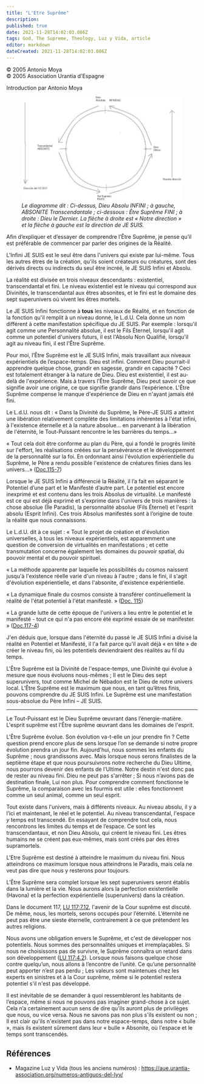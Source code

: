 ```yaml
---
title: "L'Etre Suprême"
description: 
published: true
date: 2021-11-28T14:02:03.086Z
tags: God, The Supreme, Theology, Luz y Vida, article
editor: markdown
dateCreated: 2021-11-28T14:02:03.086Z
---
```


<p class="v-card v-sheet theme--light gray lighten-3 px-2">© 2005 Antonio Moya<br>© 2005 Association Urantia d'Espagne</p>



Introduction par Antonio Moya

<figure id="Figure_1" class="image urantiapedia">
<img src="/image/article/Luz_y_Vida/LyV1/04.jpg">
<figcaption><em>Le diagramme dit : Ci-dessus, Dieu Absolu INFINI ; à gauche, ABSONITE Transcendantale ; ci-dessous : Être Suprême FINI ; à droite : Dieu le Dernier. La flèche à droite est « Notre direction » et la flèche à gauche est la direction de JE SUIS.</em></figcaption>
</figure>

Afin d’expliquer et d’essayer de comprendre l’Être Suprême, je pense qu’il est préférable de commencer par parler des origines de la Réalité.

L'Infini JE SUIS est le seul être dans l'univers qui existe par lui-même. Tous les autres êtres de la création, qu'ils soient créateurs ou créatures, sont des dérivés directs ou indirects du seul être incréé, le JE SUIS Infini et Absolu.

La réalité est divisée en trois niveaux descendants : existentiel, transcendantal et fini. Le niveau existentiel est le niveau qui correspond aux Divinités, le transcendantal aux êtres absonites, et le fini est le domaine des sept superunivers où vivent les êtres mortels.

Le JE SUIS Infini fonctionne à **tous** les niveaux de Réalité, et en fonction de la fonction qu'il remplit à un niveau donné, le L.d.U. Cela donne un nom différent à cette manifestation spécifique du JE SUIS. Par exemple : lorsqu'il agit comme une Personnalité absolue, il est le Fils Éternel, lorsqu'il agit comme un potentiel d'univers futurs, il est l'Absolu Non Qualifié, lorsqu'il agit au niveau fini, il est l'Être Suprême.

Pour moi, l’Être Suprême est le JE SUIS Infini, mais travaillant aux niveaux expérientiels de l’espace-temps. Dieu est infini. Comment Dieu pourrait-il apprendre quelque chose, grandir en sagesse, grandir en capacité ? Ceci est totalement étranger à la nature de Dieu. Dieu est existentiel, il est au-delà de l'expérience. Mais à travers l’Être Suprême, Dieu peut savoir ce que signifie avoir une origine, ce que signifie grandir dans l’expérience. L'Être Suprême compense le manque d'expérience de Dieu en n'ayant jamais été fini.

Le L.d.U. nous dit : « Dans la Divinité du Suprême, le Père-JE SUIS a atteint une libération relativement complète des limitations inhérentes à l'état infini, à l'existence éternelle et à la nature absolue... en parvenant à la libération de l'éternité, le Tout-Puissant rencontre le les barrières du temps...»

« Tout cela doit être conforme au plan du Père, qui a fondé le progrès limité sur l'effort, les réalisations créées sur la persévérance et le développement de la personnalité sur la foi. En ordonnant ainsi l'évolution expérientielle du Suprême, le Père a rendu possible l'existence de créatures finies dans les univers...» ([Doc.115-7](/fr/The_Urantia_Book/115#p7))

Lorsque le JE SUIS Infini a différencié la Réalité, il l’a fait en séparant le Potentiel d’une part et le Manifesté d’autre part. Le potentiel est encore inexprimé et est contenu dans les trois Absolus de virtualité. Le manifesté est ce qui est déjà exprimé et s'exprime dans l'univers de trois manières : la chose absolue (Île Paradis), la personnalité absolue (Fils Éternel) et l'esprit absolu (Esprit Infini). Ces trois Absolus manifestés sont à l’origine de toute la réalité que nous connaissons.

Le L.d.U. dit à ce sujet : « Tout le projet de création et d'évolution universelles, à tous les niveaux expérientiels, est apparemment une question de conversion de virtualités en manifestations ; et cette transmutation concerne également les domaines du pouvoir spatial, du pouvoir mental et du pouvoir spirituel.

« La méthode apparente par laquelle les possibilités du cosmos naissent jusqu'à l'existence réelle varie d'un niveau à l'autre ; dans le fini, il s'agit d'évolution expérientielle, et dans l'absonite, d'existence expérientielle.

« La dynamique finale du cosmos consiste à transférer continuellement la réalité de l'état potentiel à l'état manifesté. » ([Doc. 115](/fr/The_Urantia_Book/115#))

« La grande lutte de cette époque de l'univers a lieu entre le potentiel et le manifesté - tout ce qui n'a pas encore été exprimé essaie de se manifester. » ([Doc.117-4](/fr/The_Urantia_Book/117#p4))

J'en déduis que, lorsque dans l'éternité du passé le JE SUIS Infini a divisé la réalité en Potentiel et Manifesté, il l'a fait parce qu'il avait déjà « en tête » de créer le niveau fini, où les potentiels deviendraient des réalités au fil du temps.

L'Être Suprême est la Divinité de l'espace-temps, une Divinité qui évolue à mesure que nous évoluons nous-mêmes ; Il est le Dieu des sept superunivers, tout comme Michel de Nébadon est le Dieu de notre univers local. L’Être Suprême est le maximum que nous, en tant qu’êtres finis, pouvons comprendre du JE SUIS Infini. Le Suprême est une manifestation sous-absolue du Père Infini – JE SUIS.

---

Le Tout-Puissant est le Dieu Suprême œuvrant dans l’énergie-matière. L'esprit suprême est l'Être suprême œuvrant dans les domaines de l'esprit.

L'Être Suprême évolue. Son évolution va-t-elle un jour prendre fin ? Cette question prend encore plus de sens lorsque l’on se demande si notre propre évolution prendra un jour fin. Aujourd'hui, nous sommes les enfants du Suprême ; nous grandissons avec. Mais lorsque nous serons finalistes de la septième étape et que nous poursuivrons notre recherche du Dieu Ultime, nous pourrons devenir des enfants de l’Ultime. Notre destin n'est donc pas de rester au niveau fini. Dieu ne peut pas s'arrêter ; Si nous n’avons pas de destination finale, Lui non plus. Pour comprendre comment fonctionne le Suprême, la comparaison avec les fourmis est utile : elles fonctionnent comme un seul animal, comme un seul esprit.

Tout existe dans l'univers, mais à différents niveaux. Au niveau absolu, il y a l’ici et maintenant, le réel et le potentiel. Au niveau transcendantal, l'espace $y$ temps est transcendé. En essayant de comprendre tout cela, nous rencontrons les limites du temps et de l’espace. Ce sont les transcendantaux, et non Dieu Absolu, qui créent le niveau fini. Les êtres humains ne se créent pas eux-mêmes, mais sont créés par des êtres supramortels.

L'Etre Suprême est destiné à atteindre le maximum du niveau fini. Nous atteindrons ce maximum lorsque nous atteindrons le Paradis, mais cela ne veut pas dire que nous y resterons pour toujours.

L’Être Suprême sera complet lorsque les sept superunivers seront établis dans la lumière et la vie. Nous aurons alors la perfection existentielle (Havona) et la perfection expérientielle (superunivers) dans la création.

Dans le document 117, [LU 117:7.12](/fr/The_Urantia_Book/117#p7_12), l'avenir de la Cour suprême est discuté. De même, nous, les mortels, serons occupés pour l’éternité. L’éternité ne peut pas être une sieste éternelle, contrairement à ce que prétendent les autres religions.

Nous avons une obligation envers le Suprême, et c'est de développer nos potentiels. Nous sommes des personnalités uniques et irremplaçables. Si nous ne choisissons pas de survivre, le Suprême connaîtra un retard dans son développement ([LU 117:4.2](/fr/The_Urantia_Book/117#p4_2)). Lorsque nous faisons quelque chose contre quelqu’un, nous allons à l’encontre de l’unité. Ce qu’une personnalité peut apporter n’est pas perdu ; Les valeurs sont maintenues chez les experts en sinistres et à la Cour suprême, même si le potentiel restera potentiel s'il n'est pas développé.

Il est inévitable de se demander à quoi ressembleront les habitants de l’espace, même si nous ne pouvons pas imaginer grand-chose à ce sujet. Cela n’a certainement aucun sens de dire qu’ils auront plus de privilèges que nous, ou vice versa. Nous ne savons pas non plus s'ils existent ou non ; Il est clair qu'ils n'existent pas dans notre espace-temps, dans notre « bulle », mais ils existent sûrement dans leur « bulle » Absonite, où l'espace et le temps sont transcendés.

## Références

- Magazine Luz y Vida (tous les anciens numéros) : https://aue.urantia-association.org/numeros-antiguos-del-lyv/

